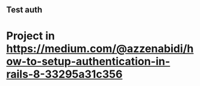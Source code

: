 ## Test auth
# Project in https://medium.com/@azzenabidi/how-to-setup-authentication-in-rails-8-33295a31c356